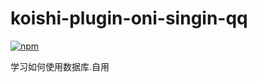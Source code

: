 # koishi-plugin-oni-singin-qq

[![npm](https://img.shields.io/npm/v/koishi-plugin-oni-singin-qq?style=flat-square)](https://www.npmjs.com/package/koishi-plugin-oni-singin-qq)

学习如何使用数据库.自用
